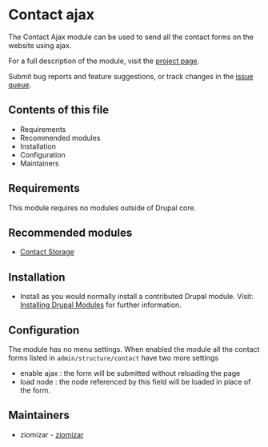 # Contact ajax

The Contact Ajax module can be used to send all the contact forms on the
website using ajax.

For a full description of the module, visit the
[project page](https://www.drupal.org/project/contact_ajax).

Submit bug reports and feature suggestions, or track changes in the
[issue queue](https://www.drupal.org/project/issues/contact_ajax).

## Contents of this file

- Requirements
- Recommended modules
- Installation
- Configuration
- Maintainers

## Requirements

This module requires no modules outside of Drupal core.

## Recommended modules

- [Contact Storage](https://www.drupal.org/project/contact_storage)

## Installation

- Install as you would normally install a contributed Drupal module. Visit:
  [Installing Drupal Modules](https://www.drupal.org/docs/extending-drupal/installing-modules)
  for further information.

## Configuration

The module has no menu settings.
When enabled the module all the contact forms listed in
`admin/structure/contact` have two more settings

- enable ajax : the form will be submitted without reloading the page
- load node : the node referenced by this field will be loaded in place of the
  form.

## Maintainers

- ziomizar - [ziomizar](https://www.drupal.org/u/ziomizar)
